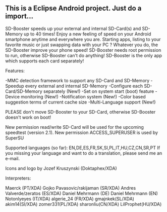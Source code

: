This is a Eclipse Android project. Just do a import...
------------------------------------------------------

SD-Booster speeds up your external and internal SD-Card(s) and SD-Memory up to 40 times! Enjoy a new feeling of speed on your Android smartphone anytime and everywhere you are. 
Starting apps, listing to your favorite music or just swapping data with your PC ? Whatever you do, the SD-Booster improve your phone speed!
SD-Booster needs root permission to run, otherwise SD-Booster can't do anything!
SD-Booster is the only app which supports each card separately!

Features:

-MMC detection framework to support any SD-Card and SD-Memory
-Speedup every external and internal SD-Memory
-Configure each SD-Card/SD-Memory separately (New!)
-Set on system start (boot) feature
-Device monitoring (New!)
-Notification system (New!)
-Color based suggestion terms of current cache size
-Multi-Language support (New!)

PLEASE don't move SD-Booster to your SD-Card, otherwise SD-Booster doesn't work on boot!

New permission read/write SD-Card will be used for the upcoming speedtest (version 2.1). 
New permission ACCESS_SUPERUSER is used by SuperSU

Supported languages (so far): EN,DE,ES,FR,SK,SI,PL,IT,HU,CZ,CN,SR,PT
If you missing your language and want to do a translation, please send me an e-mail.

Icons and logo by Jozef Kruszynski (Doktaphex/XDA)

Interpreters:

Maerck (PT/XDA)
Gojko Pavasovic/rakijaman (SR/XDA)
Andres Valverde/zeratos (ES/XDA)
Daniel Mehrmann (DE)
Daniel Mehrmann (EN)
Notonlyeyes (IT/XDA)
algerie_24 (FR/XDA)
gmajnkek(SL/XDA)
akim14(SI/XDA)
zomer331(PL/XDA)
sharonliu(CN/XDA)
LilProphet(HU/XDA)